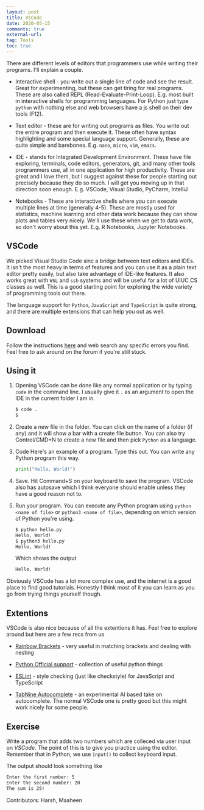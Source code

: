 ```yaml
---
layout: post
title: VSCode
date: 2020-05-15
comments: true
external-url:
tag: Tools
toc: true
---
```


<!-- markdownlint-disable MD004 MD009 MD014 MD024 MD040 -->

There are different levels of editors that programmers use while writing their programs. I'll explain a couple.

* Interactive shell - you write out a single line of code and see the result. Great for experimenting, but these can get tiring for real programs. These are also called REPL (Read-Evaluate-Print-Loop).
E.g. most built in interactive shells for programming languages. For Python just type `python` with nothing else and web browsers have a js shell on their dev tools (F12).

* Text editor - these are for writing out programs as files. You write out
the entire program and then execute it. These often have syntax highlighting
and some special language support. Generally, these are quite simple and barebones.
E.g. `nano`, `micro`, `vim`, `emacs`.

* IDE - stands for Integrated Development Environment. These have file exploring,
terminals, code editors, generators, git, and many other tools
programmers use, all in one application for high productivity. These are great and I
love them, but I suggest against these for people starting out precisely because
they do so much. I will get you moving up in that direction soon enough.
E.g. VSCode, Visual Studio, PyCharm, IntelliJ

* Notebooks - These are interactive shells where you can execute multiple
lines at  time (generally 4-5). These are mostly used for statistics,
machine learning and other data work because they can show plots and tables very
nicely. We'll use these when we get to data work, so don't worry about this
yet.
E.g. R Notebooks, Jupyter Notebooks.

## VSCode

We picked Visual Studio Code sinc a bridge between text editors and IDEs. It isn't the most heavy in terms of features and you can use it as a plain text editor pretty easily, but also take advantage of IDE-like features. It also works great with `WSL` and `ssh` systems and will be useful for a lot of UIUC CS classes as well. This is a good starting point for exploring the wide variety of programming tools out there.

The language support for `Python`, `JavaScript` and `TypeScript` is quite strong, and there are multiple extensions that can help you out as well.

## Download

Follow the instructions [here](https://code.visualstudio.com/docs/setup/setup-overview) and web search any specific errors you find. Feel free to ask around on the forum if you're still stuck.

## Using it

1. Opening VSCode can be done like any normal application or by typing `code` in the command line.
   I usually give it `.` as an argument to open the IDE in the current folder I am in.

   ```bash
   $ code . 
   $
   ```

2. Create a new file in the folder. You can click on the name of a folder (if any) and it will show a bar with a create file button. You can also try Control/CMD+N to create a new file and then pick `Python` as a language.

3. Code
   Here's an example of a program. Type this out. You can write any Python program this way.

   ```python
   print("Hello, World!")
   ```

4. Save. Hit Command+S on your keyboard to save the program. VSCode also has autosave which I think everyone should enable unless they have a good reason not to.

5. Run your program. You can execute any Python program using `python <name of file>` or `python3 <name of file>`, depending on which version of Python you're using.

   ```txt
   $ python hello.py
   Hello, World!
   $ python3 hello.py
   Hello, World!
   ```

   Which shows the output

   ```txt
   Hello, World!
   ```

Obviously VSCode has a lot more complex use, and the internet is a good place to find good tutorials. Honestly I think most of it you can learn as you go from trying things yourself though.

## Extentions

VSCode is also nice because of all the extentions it has. Feel free to explore around but here are a few recs from us

* [Rainbow Brackets](https://marketplace.visualstudio.com/items?itemName=CoenraadS.bracket-pair-colorizer-2) - very useful in matching brackets and dealing with nesting

* [Python Official support](https://marketplace.visualstudio.com/items?itemName=ms-python.python) - collection of useful python things

* [ESLint](https://marketplace.visualstudio.com/items?itemName=dbaeumer.vscode-eslint) - style checking (just like checkstyle) for JavaScript and TypeScript

* [TabNine Autocomplete](https://marketplace.visualstudio.com/items?itemName=TabNine.tabnine-vscode) - an experimental AI based take on autocomplete. The normal VSCode one is pretty good but this might work nicely for some people.

## Exercise

Write a program that adds two numbers which are colleced via user input on *VSCode*. The point of this
is to give you practice using the editor. Remember that in Python, we use `input()` to collect keyboard input.

The output should look something like

```txt
Enter the first number: 5
Enter the second number: 20
The sum is 25!
```

Contributors: Harsh, Maaheen
